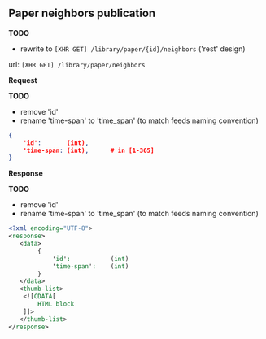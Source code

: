 ## Paper neighbors publication

**TODO** 

* rewrite to ```[XHR GET] /library/paper/{id}/neighbors``` ('rest' design)

url: ```[XHR GET] /library/paper/neighbors```

**Request**

**TODO** 

* remove 'id'
* rename 'time-span' to 'time_span' (to match feeds naming convention)

```json
{
    'id':       (int),
    'time-span: (int),      # in [1-365]
}
```

**Response**

**TODO** 

* remove 'id'
* rename 'time-span' to 'time_span' (to match feeds naming convention)

```xml
<?xml encoding="UTF-8">
<response>
   <data>
        {
            'id':           (int)
            'time-span':    (int)
        }
   </data>
   <thumb-list>
    <![CDATA[
        HTML block
    ]]>
   </thumb-list>
</response>
```
